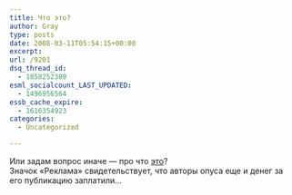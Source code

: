 ```yaml
---
title: Что это?
author: Gray
type: posts
date: 2008-03-11T05:54:15+00:00
excerpt:
url: /9201
dsq_thread_id:
  - 1858252389
esml_socialcount_LAST_UPDATED:
  - 1496956564
essb_cache_expire:
  - 1616354923
categories:
  - Uncategorized

---
```








Или задам вопрос иначе &#8212; про что <a href="http://korrespondent.net/business/397130" target="_blank">это</a>?  
Значок &#171;Реклама&#187; свидетельствует, что авторы опуса еще и денег за его публикацию заплатили&#8230;